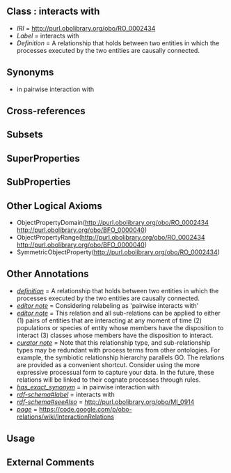 
## Class : interacts with

 * *IRI* = http://purl.obolibrary.org/obo/RO_0002434
 * *Label* = interacts with
 * *Definition* = A relationship that holds between two entities in which the processes executed by the two entities are causally connected.

## Synonyms

 * in pairwise interaction with

## Cross-references


## Subsets


## SuperProperties


## SubProperties


## Other Logical Axioms

 * ObjectPropertyDomain(<http://purl.obolibrary.org/obo/RO_0002434> <http://purl.obolibrary.org/obo/BFO_0000040>)
 * ObjectPropertyRange(<http://purl.obolibrary.org/obo/RO_0002434> <http://purl.obolibrary.org/obo/BFO_0000040>)
 * SymmetricObjectProperty(<http://purl.obolibrary.org/obo/RO_0002434>)

## Other Annotations

 * *[definition](../../IAO/15/IAO_0000115.md)* = A relationship that holds between two entities in which the processes executed by the two entities are causally connected.
 * *[editor note](../../IAO/16/IAO_0000116.md)* = Considering relabeling as 'pairwise interacts with'
 * *[editor note](../../IAO/16/IAO_0000116.md)* = This relation and all sub-relations can be applied to either (1) pairs of entities that are interacting at any moment of time (2) populations or species of entity whose members have the disposition to interact (3) classes whose members have the disposition to interact.
 * *[curator note](../../IAO/32/IAO_0000232.md)* = Note that this relationship type, and sub-relationship types may be redundant with process terms from other ontologies. For example, the symbiotic relationship hierarchy parallels GO. The relations are provided as a convenient shortcut. Consider using the more expressive processual form to capture your data. In the future, these relations will be linked to their cognate processes through rules.
 * *[has_exact_synonym](../../ym/oboInOwl#hasExactSynonym.md)* = in pairwise interaction with
 * *[rdf-schema#label](../../el/rdf-schema#label.md)* = interacts with
 * *[rdf-schema#seeAlso](../../so/rdf-schema#seeAlso.md)* = http://purl.obolibrary.org/obo/MI_0914
 * *[page](../../ge/page.md)* = https://code.google.com/p/obo-relations/wiki/InteractionRelations

## Usage


## External Comments

